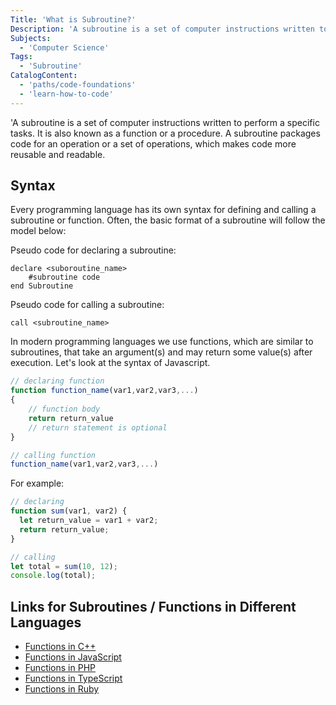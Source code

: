 ```yaml
---
Title: 'What is Subroutine?'
Description: 'A subroutine is a set of computer instructions written to perform a specific tasks. It is also known as a function or a procedure. A subroutine packages code for an operation or a set of operations, which makes code more reusable and readable. Every programming languages has their own way of defining and calling a subroutine or function.'
Subjects:
  - 'Computer Science'
Tags:
  - 'Subroutine'
CatalogContent:
  - 'paths/code-foundations'
  - 'learn-how-to-code'
---
```


'A subroutine is a set of computer instructions written to perform a specific tasks. It is also known as a function or a procedure. A subroutine packages code for an operation or a set of operations, which makes code more reusable and readable.

## Syntax

Every programming language has its own syntax for defining and calling a subroutine or function. Often, the basic format of a subroutine will follow the model below:

Pseudo code for declaring a subroutine:

```pseudo
declare <suboroutine_name>
    #subroutine code
end Subroutine
```

Pseudo code for calling a subroutine:

```pseudo
call <subroutine_name>
```

In modern programming languages we use functions, which are similar to subroutines, that take an argument(s) and may return some value(s) after execution. Let's look at the syntax of Javascript.

```js
// declaring function
function function_name(var1,var2,var3,...)
{
    // function body
    return return_value
    // return statement is optional
}

// calling function
function_name(var1,var2,var3,...)
```

For example:

```js
// declaring
function sum(var1, var2) {
  let return_value = var1 + var2;
  return return_value;
}

// calling
let total = sum(10, 12);
console.log(total);
```

## Links for Subroutines / Functions in Different Languages

- [Functions in C++](https://www.codecademy.com/resources/docs/cpp/functions)
- [Functions in JavaScript](https://www.codecademy.com/resources/docs/javascript/functions)
- [Functions in PHP](https://www.codecademy.com/resources/docs/php/functions)
- [Functions in TypeScript](https://www.codecademy.com/resources/docs/typescript/functions)
- [Functions in Ruby](https://www.codecademy.com/resources/docs/ruby/functions)
